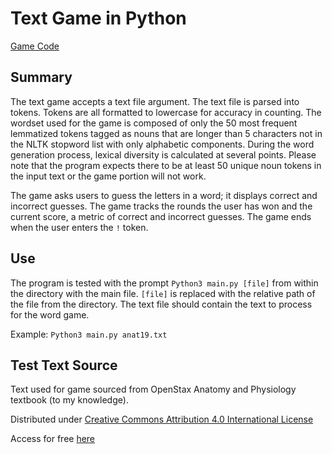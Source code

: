 # Text Game in Python

[Game Code](https://github.com/Hikaito/NLP_Portfolio/blob/main/Project_2/main.py)

## Summary
The text game accepts a text file argument.
The text file is parsed into tokens.
Tokens are all formatted to lowercase for accuracy in counting.
The wordset used for the game is composed of only the 50 most frequent lemmatized tokens tagged as nouns that are longer than 5 characters not in the NLTK stopword list with only alphabetic components.
During the word generation process, lexical diversity is calculated at several points.
Please note that the program expects there to be at least 50 unique noun tokens in the input text or the game portion will not work.

The game asks users to guess the letters in a word; it displays correct and incorrect guesses.
The game tracks the rounds the user has won and the current score, a metric of correct and incorrect guesses.
The game ends when the user enters the `!` token.

## Use
The program is tested with the prompt `Python3 main.py [file]` from within the directory with the main file.
`[file]` is replaced with the relative path of the file from the directory.
The text file should contain the text to process for the word game.

Example:
`Python3 main.py anat19.txt`

## Test Text Source
Text used for game sourced from OpenStax Anatomy and Physiology textbook (to my knowledge).

Distributed under [Creative Commons Attribution 4.0 International License](https://creativecommons.org/licenses/by/4.0/)

Access for free [here](https://openstax.org/books/anatomy-and-physiology/pages/1-introduction)